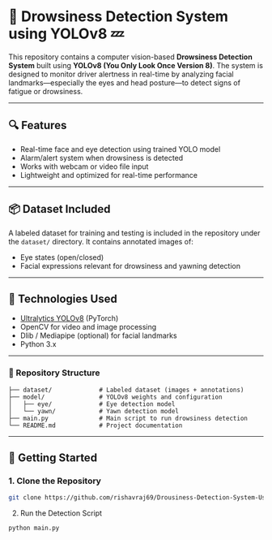 # 🚗 Drowsiness Detection System using YOLOv8 💤

This repository contains a computer vision-based **Drowsiness Detection System** built using **YOLOv8 (You Only Look Once Version 8)**. The system is designed to monitor driver alertness in real-time by analyzing facial landmarks—especially the eyes and head posture—to detect signs of fatigue or drowsiness.

---

## 🔍 Features

- Real-time face and eye detection using trained YOLO model
- Alarm/alert system when drowsiness is detected
- Works with webcam or video file input
- Lightweight and optimized for real-time performance

---

## 📦 Dataset Included

A labeled dataset for training and testing is included in the repository under the `dataset/` directory. It contains annotated images of:
- Eye states (open/closed)
- Facial expressions relevant for drowsiness and yawning detection

---

## 🧠 Technologies Used

- [Ultralytics YOLOv8](https://github.com/ultralytics/ultralytics) (PyTorch)
- OpenCV for video and image processing
- Dlib / Mediapipe (optional) for facial landmarks
- Python 3.x

---

### 📁 Repository Structure

```text
├── dataset/             # Labeled dataset (images + annotations)
├── model/               # YOLOv8 weights and configuration
│   ├── eye/             # Eye detection model
│   └── yawn/            # Yawn detection model
├── main.py              # Main script to run drowsiness detection
└── README.md            # Project documentation
```
---

## 🚀 Getting Started

### 1. Clone the Repository

```bash
git clone https://github.com/rishavraj69/Drousiness-Detection-System-Using-YOLOv8.git
```
2. Run the Detection Script
```bash
python main.py
```
